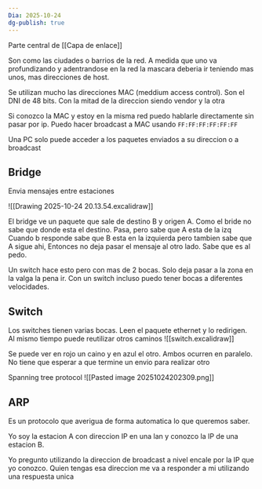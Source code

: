 ```yaml
---
Dia: 2025-10-24
dg-publish: true
---
```

Parte central de [[Capa de enlace]]

Son como las ciudades o barrios de la red. 
A medida que uno va profundizando y adentrandose en la red la mascara deberia ir teniendo mas unos, mas direcciones de host. 

Se utilizan mucho las direcciones MAC (meddium access control). Son el DNI de 48 bits. Con la mitad de la direccion siendo vendor y la otra

Si conozco la MAC y estoy en la misma red puedo hablarle directamente sin pasar por ip.
Puedo hacer broadcast a MAC usando 
`FF:FF:FF:FF:FF:FF`

Una PC solo puede acceder a los paquetes enviados a su direccion o a broadcast

## Bridge 

Envia mensajes entre estaciones 

![[Drawing 2025-10-24 20.13.54.excalidraw]]


El bridge ve un paquete que sale de destino B y origen A. 
Como el bride no sabe que donde esta el destino. Pasa, pero sabe que A esta de la izq 
Cuando b responde sabe que B esta en la izquierda pero tambien sabe que A sigue ahi, Entonces no deja pasar el mensaje al otro lado. Sabe que es al pedo. 

Un switch hace esto pero con mas de 2 bocas. Solo deja pasar a la zona en la valga la pena ir.
Con un switch incluso puedo tener bocas a diferentes velocidades.


## Switch 
Los switches tienen varias bocas. Leen el paquete ethernet y lo redirigen. Al mismo tiempo puede reutilizar otros caminos
![[switch.excalidraw]]

Se puede ver en rojo un caino y en azul el otro. Ambos ocurren en paralelo. No tiene que esperar a que termine un envio para realizar otro

Spanning tree protocol
![[Pasted image 20251024202309.png]]


## ARP 

Es un protocolo que averigua de forma automatica lo que queremos saber.

Yo soy la estacion A con direccion IP en una lan y conozco la IP de una estacion B.


Yo pregunto utilizando la direccion de broadcast a nivel encale por la IP que yo conozco. Quien tengas esa direccion me va a responder a mi utilizando una respuesta unica